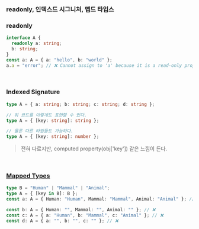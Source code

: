 ### readonly, 인덱스드 시그니처, 맵드 타입스

### readonly

```ts
interface A {
  readonly a: string;
  b: string;
}
const a: A = { a: "hello", b: "world" };
a.a = "error"; // ❌ Cannot assign to 'a' because it is a read-only property.ts(2540)
```

<br />

### Indexed Signature

```ts
type A = { a: string; b: string; c: string; d: string };

// 위 코드를 이렇게도 표현할 수 있다.
type A = { [key: string]: string };

// 물론 다른 타입들도 가능하다.
type A = { [key: string]: number };
```
> 전혀 다르지만, computed property(obj['key']) 같은 느낌이 든다.

<br />

### [Mapped Types](https://www.typescriptlang.org/docs/handbook/2/mapped-types.html)

```ts
type B = "Human" | "Mammal" | "Animal";
type A = { [key in B]: B };
const a: A = { Human: "Human", Mammal: "Mammal", Animal: "Animal" }; // ✅

const b: A = { Human: "", Mammal: "", Animal: "" }; // ❌
const c: A = { a: "Human", b: "Mammal", c: "Animal" }; // ❌
const d: A = { a: "", b: "", c: "" }; // ❌

```
